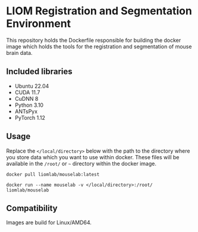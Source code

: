 # LIOM Registration and Segmentation Environment

This repository holds the Dockerfile responsible for building the docker image which holds the tools for the
registration and segmentation of mouse brain data.

## Included libraries

- Ubuntu 22.04
- CUDA 11.7
- CuDNN 8
- Python 3.10
- ANTsPyx
- PyTorch 1.12

## Usage

Replace the `</local/directory>` below with the path to the directory where you store data which you want to use within
docker. These files will be available in the `/root/` or `~` directory within the docker image.

```docker pull liomlab/mouselab:latest```

```docker run --name mouselab -v </local/directory>:/root/ liomlab/mouselab```

## Compatibility

Images are build for Linux/AMD64.
